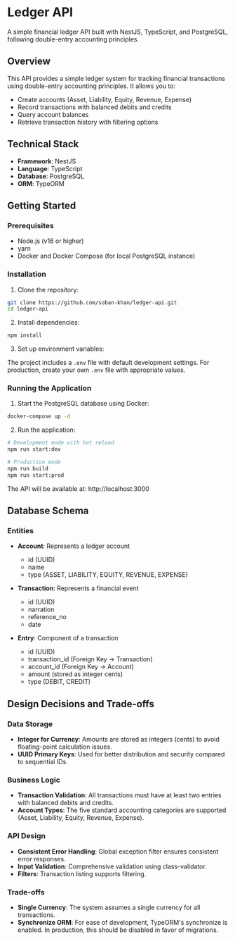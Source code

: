 # Ledger API

A simple financial ledger API built with NestJS, TypeScript, and PostgreSQL, following double-entry accounting principles.

## Overview

This API provides a simple ledger system for tracking financial transactions using double-entry accounting principles. It allows you to:

- Create accounts (Asset, Liability, Equity, Revenue, Expense)
- Record transactions with balanced debits and credits
- Query account balances
- Retrieve transaction history with filtering options

## Technical Stack

- **Framework**: NestJS
- **Language**: TypeScript
- **Database**: PostgreSQL
- **ORM**: TypeORM

## Getting Started

### Prerequisites

- Node.js (v16 or higher)
- yarn
- Docker and Docker Compose (for local PostgreSQL instance)

### Installation

1. Clone the repository:

```bash
git clone https://github.com/soban-khan/ledger-api.git
cd ledger-api
```

2. Install dependencies:

```bash
npm install
```

3. Set up environment variables:

The project includes a `.env` file with default development settings. For production, create your own `.env` file with appropriate values.

### Running the Application

1. Start the PostgreSQL database using Docker:

```bash
docker-compose up -d
```

2. Run the application:

```bash
# Development mode with hot reload
npm run start:dev

# Production mode
npm run build
npm run start:prod
```

The API will be available at: http://localhost:3000

## Database Schema

### Entities

- **Account**: Represents a ledger account

  - id (UUID)
  - name
  - type (ASSET, LIABILITY, EQUITY, REVENUE, EXPENSE)

- **Transaction**: Represents a financial event

  - id (UUID)
  - narration
  - reference_no
  - date

- **Entry**: Component of a transaction
  - id (UUID)
  - transaction_id (Foreign Key -> Transaction)
  - account_id (Foreign Key -> Account)
  - amount (stored as integer cents)
  - type (DEBIT, CREDIT)

## Design Decisions and Trade-offs

### Data Storage

- **Integer for Currency**: Amounts are stored as integers (cents) to avoid floating-point calculation issues.
- **UUID Primary Keys**: Used for better distribution and security compared to sequential IDs.

### Business Logic

- **Transaction Validation**: All transactions must have at least two entries with balanced debits and credits.
- **Account Types**: The five standard accounting categories are supported (Asset, Liability, Equity, Revenue, Expense).

### API Design

- **Consistent Error Handling**: Global exception filter ensures consistent error responses.
- **Input Validation**: Comprehensive validation using class-validator.
- **Filters**: Transaction listing supports filtering.

### Trade-offs

- **Single Currency**: The system assumes a single currency for all transactions.
- **Synchronize ORM**: For ease of development, TypeORM's synchronize is enabled. In production, this should be disabled in favor of migrations.
